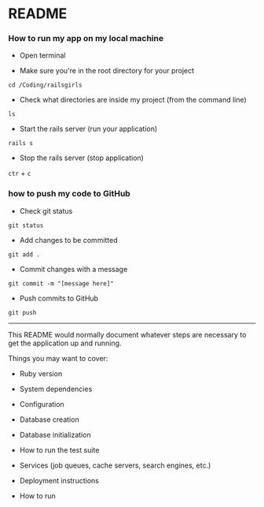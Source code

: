 # README

### How to run my app on my local machine

* Open terminal

* Make sure you're in the root directory for your project

`cd /Coding/railsgirls`

* Check what directories are inside my project (from the command line)

`ls`

* Start the rails server (run your application)

`rails s`

* Stop the rails server (stop application)

`ctr` + `c`

### how to push my code to GitHub

* Check git status

`git status`

* Add changes to be committed

`git add .`

* Commit changes with a message

`git commit -m "[message here]"`

* Push commits to GitHub

`git push`


---
This README would normally document whatever steps are necessary to get the
application up and running.

Things you may want to cover:

* Ruby version

* System dependencies

* Configuration

* Database creation

* Database initialization

* How to run the test suite

* Services (job queues, cache servers, search engines, etc.)

* Deployment instructions

* How to run
